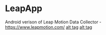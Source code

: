 # LeapApp
Android verison of Leap Motion Data Collector - https://www.leapmotion.com/
[alt tag](http://i.imgur.com/TuW3fQl.png)
[alt tag](http://i.imgur.com/TuW3fQl.png)
